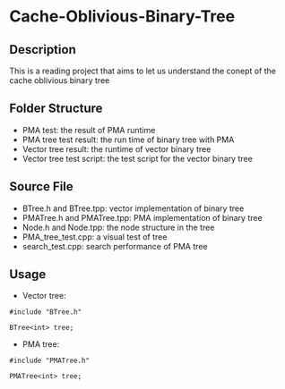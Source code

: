 # Cache-Oblivious-Binary-Tree

## Description
This is a reading project that aims to let us understand the conept of the cache oblivious binary tree

## Folder Structure
* PMA test: the result of PMA runtime
* PMA tree test result: the run time of binary tree with PMA
* Vector tree result: the runtime of vector binary tree
* Vector tree test script: the test script for the vector binary tree

## Source File
* BTree.h and BTree.tpp: vector implementation of binary tree
* PMATree.h and PMATree.tpp: PMA implementation of binary tree
* Node.h and Node.tpp: the node structure in the tree
* PMA_tree_test.cpp: a visual test of tree
* search_test.cpp: search performance of PMA tree

## Usage
* Vector tree:
```
#include "BTree.h"

BTree<int> tree;
```

* PMA tree:
```
#include "PMATree.h"

PMATree<int> tree;
```
